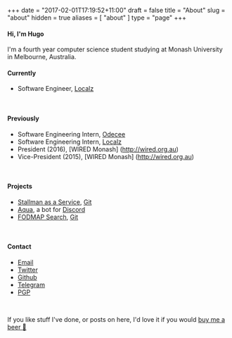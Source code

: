 +++
date = "2017-02-01T17:19:52+11:00"
draft = false
title = "About"
slug = "about"
hidden = true
aliases = [
	"about"
]
type = "page"
+++

#### Hi, I'm Hugo
I'm a fourth year computer science student studying at Monash University in Melbourne, Australia.

#### Currently
* Software Engineer, [Localz](http://localz.co)  
<br />

#### Previously
* Software Engineering Intern, [Odecee](http://odecee.com.au)
* Software Engineering Intern, [Localz](http://localz.co)
* President (2016), [WIRED Monash] (http://wired.org.au)
* Vice-President (2015), [WIRED Monash] (http://wired.org.au)  
<br />

#### Projects
* [Stallman as a Service](https://rms.now.sh/), [Git](https://git.hu.md/hugo/stallman)
* [Aqua](http://aqua.bots.ovh/), a bot for [Discord](http://discordapp.com)
* [FODMAP Search](https://fodmap.now.sh), [Git](https://github.com/hugomd/fodmap-react)  
<br />

#### Contact
<ul>
	<li><a href="mailto:11111h1e1l1l1o1@h1u11.1m1d1" onmouseover="this.href=this.href.replace(/1/g, '')">Email</a></li>
	<li><a href="http://twitter.com/hugojmd">Twitter</a></li>
	<li><a href="http://github.com/hugomd">Github</a></li>
	<li><a href="http://telegram.me/hugomd">Telegram</a></li>
	<li><a href="http://keybase.io/hugomd">PGP</a></li>
</ul><br />

If you like stuff I've done, or posts on here, I'd love it if you would [buy me a beer 🍺](https://paypal.me/hugo/5)

<!--Test-->
